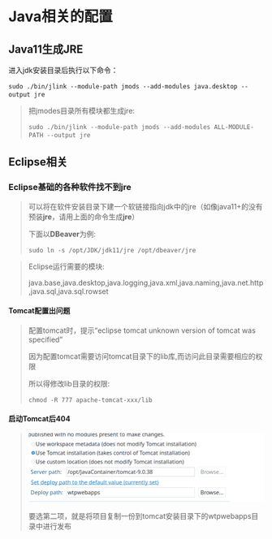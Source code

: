 



# Java相关的配置







## Java11生成JRE

进入jdk安装目录后执行以下命令：

```shell
sudo ./bin/jlink --module-path jmods --add-modules java.desktop --output jre
```

>把jmodes目录所有模块都生成jre:
>
>```shell
>sudo ./bin/jlink --module-path jmods --add-modules ALL-MODULE-PATH --output jre
>```
>
>

## Eclipse相关

### Eclipse基础的各种软件找不到jre

>可以将在软件安装目录下建一个软链接指向jdk中的jre（如像java11+的没有预装**jre**，请用上面的命令生成**jre**）
>
>下面以**DBeaver**为例:
>
>```shell
>sudo ln -s /opt/JDK/jdk11/jre /opt/dbeaver/jre
>```

>Eclipse运行需要的模块:
>
>java.base,java.desktop,java.logging,java.xml,java.naming,java.net.http,java.sql,java.sql.rowset
>
>

#### Tomcat配置出问题

>配置tomcat时，提示“eclipse tomcat unknown version of tomcat was specified”
>
>因为配置tomcat需要访问tomcat目录下的lib库,而访问此目录需要相应的权限
>
>所以得修改lib目录的权限:
>
>```shell
>chmod -R 777 apache-tomcat-xxx/lib
>```



#### 启动Tomcat后404

>![](Java相关.assets/eclipse_tomcat_publish.png)
>
>要选第二项，就是将项目复制一份到tomcat安装目录下的wtpwebapps目录中进行发布














